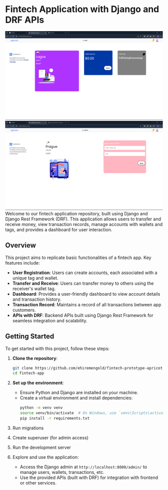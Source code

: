 # Fintech Application with Django and DRF APIs

![Dashbaord](images/dashboard.png) ![Send/Receive](images/transfer.png) 
Welcome to our fintech application repository, built using Django and Django Rest Framework (DRF). This application allows users to transfer and receive money, view transaction records, manage accounts with wallets and tags, and provides a dashboard for user interaction.

## Overview

This project aims to replicate basic functionalities of a fintech app. Key features include:

- **User Registration**: Users can create accounts, each associated with a unique tag and wallet.
- **Transfer and Receive**: Users can transfer money to others using the receiver's wallet tag.
- **Dashboard**: Provides a user-friendly dashboard to view account details and transaction history.
- **Transaction Record**: Maintains a record of all transactions between app customers.
- **APIs with DRF**: Backend APIs built using Django Rest Framework for seamless integration and scalability.

## Getting Started

To get started with this project, follow these steps:

1. **Clone the repository**:

   ```bash
   git clone https://github.com/ehiremengold/fintech-prototype-apricot.git
   cd fintech-app
2. **Set up the environment**:
   - Ensure Python and Django are installed on your machine.
   - Create a virtual environment and install dependencies:
     ```bash
     python -m venv venv
     source venv/bin/activate  # On Windows, use `venv\Scripts\activate`
     pip install -r requirements.txt
3. Run migrations
4. Create superuser (for admin access)
5. Run the development server
6. Explore and use the application:
   - Access the Django admin at  `http://localhost:8000/admin/` to manage users, wallets, transactions, etc.
   - Use the provided APIs (built with DRF) for integration with frontend or other services.
